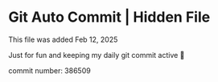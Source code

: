# Git Auto Commit | Hidden File

This file was added Feb 12, 2025

Just for fun and keeping my daily git commit active 🤪

commit number: 386509
